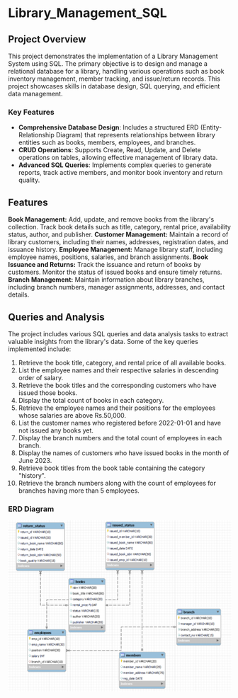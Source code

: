 # Library_Management_SQL

## Project Overview
This project demonstrates the implementation of a Library Management System using SQL. The primary objective is to design and manage a relational database for a library, handling various operations such as book inventory management, member tracking, and issue/return records. This project showcases skills in database design, SQL querying, and efficient data management.

### Key Features
* **Comprehensive Database Design**: Includes a structured ERD (Entity-Relationship Diagram) that represents relationships between library entities such as books, members, employees, and branches.
* **CRUD Operations**: Supports Create, Read, Update, and Delete operations on tables, allowing effective management of library data.
* **Advanced SQL Queries**: Implements complex queries to generate reports, track active members, and monitor book inventory and return quality.

## Features
**Book Management:** Add, update, and remove books from the library's collection. Track book details such as title, category, rental price, availability status, author, and publisher.
**Customer Management:** Maintain a record of library customers, including their names, addresses, registration dates, and issuance history.
**Employee Management:** Manage library staff, including employee names, positions, salaries, and branch assignments.
**Book Issuance and Returns:** Track the issuance and return of books by customers. Monitor the status of issued books and ensure timely returns.
**Branch Management:** Maintain information about library branches, including branch numbers, manager assignments, addresses, and contact details.

## Queries and Analysis
The project includes various SQL queries and data analysis tasks to extract valuable insights from the library's data. Some of the key queries implemented include:

1. Retrieve the book title, category, and rental price of all available books.
2. List the employee names and their respective salaries in descending order of salary.
3. Retrieve the book titles and the corresponding customers who have issued those books.
4. Display the total count of books in each category.
5. Retrieve the employee names and their positions for the employees whose salaries are above Rs.50,000.
6. List the customer names who registered before 2022-01-01 and have not issued any books yet.
7. Display the branch numbers and the total count of employees in each branch.
8. Display the names of customers who have issued books in the month of June 2023.
9. Retrieve book titles from the book table containing the category "history".
10. Retrieve the branch numbers along with the count of employees for branches having more than 5 employees.

### ERD Diagram

<p align="center">
  <img src="https://github.com/Suman2110/Library_Management_SQL/blob/main/ER%20diagram.png" alt="ERD Diagram">
</p>

